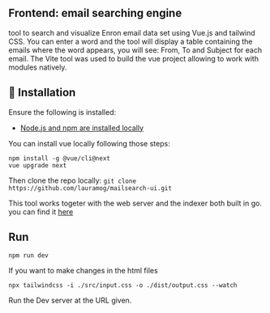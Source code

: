 ## Frontend: email searching engine 

tool to search and visualize Enron email data set using Vue.js and tailwind CSS. You can enter a word and the tool will display a table containing the emails where the word appears, you will see: From, To and Subject for each email. 
The Vite tool was used to build the vue project allowing to work with modules natively.

## :wrench: Installation

Ensure the following is installed:

* [Node.js and npm are installed locally](https://docs.npmjs.com/downloading-and-installing-node-js-and-npm)

You can install vue locally following those steps: 
```shell
npm install -g @vue/cli@next 
vue upgrade next
```

Then clone the repo locally: `git clone https://github.com/lauramog/mailsearch-ui.git`

This tool  works togeter with  the web server and the indexer both  built in go. you can find it [here](https://github.com/lauramog/mailsearch-api)


## Run

```shell
npm run dev
```

If you want to make  changes in the html files
```shell
npx tailwindcss -i ./src/input.css -o ./dist/output.css --watch
```

Run the Dev server at the URL given.



